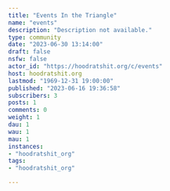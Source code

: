 ```yaml
---
title: "Events In the Triangle" 
name: "events"
description: "Description not available."
type: community
date: "2023-06-30 13:14:00"
draft: false
nsfw: false
actor_id: "https://hoodratshit.org/c/events"
host: hoodratshit.org
lastmod: "1969-12-31 19:00:00"
published: "2023-06-16 19:36:58"
subscribers: 3
posts: 1
comments: 0
weight: 1
dau: 1
wau: 1
mau: 1
instances:
- "hoodratshit_org"
tags: 
- "hoodratshit_org"

---
```


